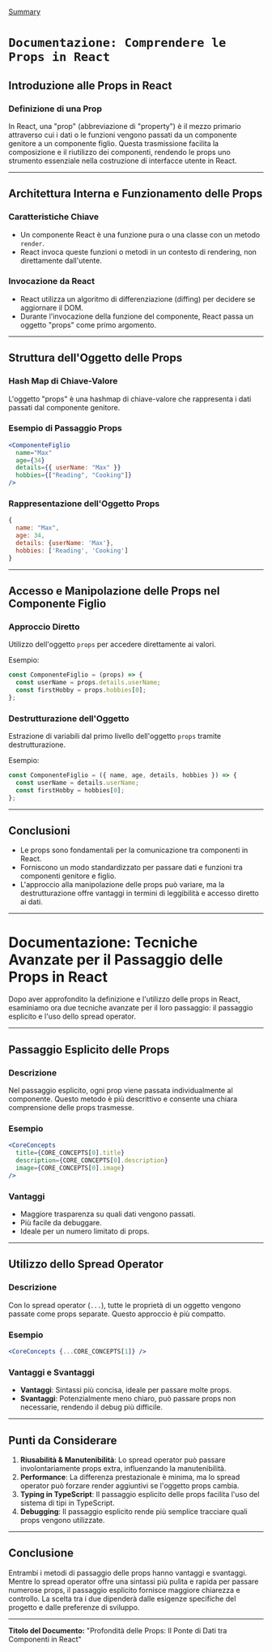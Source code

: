 [Summary](../Summary.md)

# `Documentazione: Comprendere le Props in React`

## Introduzione alle Props in React

### Definizione di una Prop

In React, una "prop" (abbreviazione di "property") è il mezzo primario attraverso cui i dati o le funzioni vengono passati da un componente genitore a un componente figlio. Questa trasmissione facilita la composizione e il riutilizzo dei componenti, rendendo le props uno strumento essenziale nella costruzione di interfacce utente in React.

---

## Architettura Interna e Funzionamento delle Props

### Caratteristiche Chiave

- Un componente React è una funzione pura o una classe con un metodo `render`.
- React invoca queste funzioni o metodi in un contesto di rendering, non direttamente dall'utente.

### Invocazione da React

- React utilizza un algoritmo di differenziazione (diffing) per decidere se aggiornare il DOM.
- Durante l'invocazione della funzione del componente, React passa un oggetto "props" come primo argomento.

---

## Struttura dell'Oggetto delle Props

### Hash Map di Chiave-Valore

L'oggetto "props" è una hashmap di chiave-valore che rappresenta i dati passati dal componente genitore.

### Esempio di Passaggio Props

```jsx
<ComponenteFiglio
  name="Max"
  age={34}
  details={{ userName: "Max" }}
  hobbies={["Reading", "Cooking"]}
/>
```

### Rappresentazione dell'Oggetto Props

```jsx
{
  name: "Max",
  age: 34,
  details: {userName: 'Max'},
  hobbies: ['Reading', 'Cooking']
}
```

---

## Accesso e Manipolazione delle Props nel Componente Figlio

### Approccio Diretto

Utilizzo dell'oggetto `props` per accedere direttamente ai valori.

Esempio:

```jsx
const ComponenteFiglio = (props) => {
  const userName = props.details.userName;
  const firstHobby = props.hobbies[0];
};
```

### Destrutturazione dell'Oggetto

Estrazione di variabili dal primo livello dell'oggetto `props` tramite destrutturazione.

Esempio:

```jsx
const ComponenteFiglio = ({ name, age, details, hobbies }) => {
  const userName = details.userName;
  const firstHobby = hobbies[0];
};
```

---

## Conclusioni

- Le props sono fondamentali per la comunicazione tra componenti in React.
- Forniscono un modo standardizzato per passare dati e funzioni tra componenti genitore e figlio.
- L'approccio alla manipolazione delle props può variare, ma la destrutturazione offre vantaggi in termini di leggibilità e accesso diretto ai dati.

---

# Documentazione: Tecniche Avanzate per il Passaggio delle Props in React

Dopo aver approfondito la definizione e l'utilizzo delle props in React, esaminiamo ora due tecniche avanzate per il loro passaggio: il passaggio esplicito e l'uso dello spread operator.

---

## Passaggio Esplicito delle Props

### Descrizione

Nel passaggio esplicito, ogni prop viene passata individualmente al componente. Questo metodo è più descrittivo e consente una chiara comprensione delle props trasmesse.

### Esempio

```jsx
<CoreConcepts
  title={CORE_CONCEPTS[0].title}
  description={CORE_CONCEPTS[0].description}
  image={CORE_CONCEPTS[0].image}
/>
```

### Vantaggi

- Maggiore trasparenza su quali dati vengono passati.
- Più facile da debuggare.
- Ideale per un numero limitato di props.

---

## Utilizzo dello Spread Operator

### Descrizione

Con lo spread operator (`...`), tutte le proprietà di un oggetto vengono passate come props separate. Questo approccio è più compatto.

### Esempio

```jsx
<CoreConcepts {...CORE_CONCEPTS[1]} />
```

### Vantaggi e Svantaggi

- **Vantaggi**: Sintassi più concisa, ideale per passare molte props.
- **Svantaggi**: Potenzialmente meno chiaro, può passare props non necessarie, rendendo il debug più difficile.

---

## Punti da Considerare

1. **Riusabilità & Manutenibilità**: Lo spread operator può passare involontariamente props extra, influenzando la manutenibilità.
2. **Performance**: La differenza prestazionale è minima, ma lo spread operator può forzare render aggiuntivi se l'oggetto props cambia.
3. **Typing in TypeScript**: Il passaggio esplicito delle props facilita l'uso del sistema di tipi in TypeScript.
4. **Debugging**: Il passaggio esplicito rende più semplice tracciare quali props vengono utilizzate.

---

## Conclusione

Entrambi i metodi di passaggio delle props hanno vantaggi e svantaggi. Mentre lo spread operator offre una sintassi più pulita e rapida per passare numerose props, il passaggio esplicito fornisce maggiore chiarezza e controllo. La scelta tra i due dipenderà dalle esigenze specifiche del progetto e dalle preferenze di sviluppo.

---

**Titolo del Documento:** "Profondità delle Props: Il Ponte di Dati tra Componenti in React"
